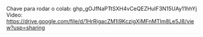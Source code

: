 Chave para rodar o colab: 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
Video: https://drive.google.com/file/d/1HrRigacZM1i9KczigXjMFnMTlm8Le5J8/view?usp=sharing
